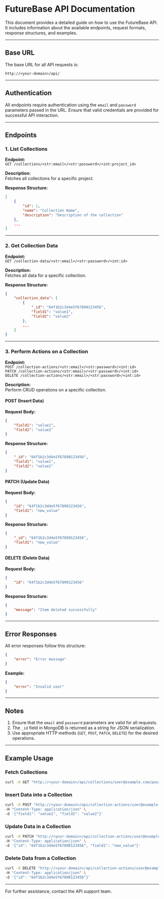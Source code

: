 # FutureBase API Documentation

This document provides a detailed guide on how to use the FutureBase API. It includes information about the available endpoints, request formats, response structures, and examples.

---

## Base URL

The base URL for all API requests is:

```
http://<your-domain>/api/
```

---

## Authentication

All endpoints require authentication using the `email` and `password` parameters passed in the URL. Ensure that valid credentials are provided for successful API interaction.

---

## Endpoints

### 1. List Collections
**Endpoint:**  
`GET /collections/<str:email>/<str:password>/<int:project_id>`

**Description:**  
Fetches all collections for a specific project.

**Response Structure:**
```json
[
    {
        "id": 1,
        "name": "Collection Name",
        "description": "Description of the collection"
    },
    ...
]
```

---

### 2. Get Collection Data
**Endpoint:**  
`GET /collection-data/<str:email>/<str:password>/<int:id>`

**Description:**  
Fetches all data for a specific collection.

**Response Structure:**
```json
{
    "collection_data": [
        {
            "_id": "64f1b2c3d4e5f67890123456",
            "field1": "value1",
            "field2": "value2"
        },
        ...
    ]
}
```

---

### 3. Perform Actions on a Collection
**Endpoint:**  
`POST /collection-actions/<str:email>/<str:password>/<int:id>`  
`PATCH /collection-actions/<str:email>/<str:password>/<int:id>`  
`DELETE /collection-actions/<str:email>/<str:password>/<int:id>`

**Description:**  
Perform CRUD operations on a specific collection.

#### POST (Insert Data)
**Request Body:**
```json
{
    "field1": "value1",
    "field2": "value2"
}
```

**Response Structure:**
```json
{
    "_id": "64f1b2c3d4e5f67890123456",
    "field1": "value1",
    "field2": "value2"
}
```

#### PATCH (Update Data)
**Request Body:**
```json
{
    "id": "64f1b2c3d4e5f67890123456",
    "field1": "new_value"
}
```

**Response Structure:**
```json
{
    "_id": "64f1b2c3d4e5f67890123456",
    "field1": "new_value"
}
```

#### DELETE (Delete Data)
**Request Body:**
```json
{
    "id": "64f1b2c3d4e5f67890123456"
}
```

**Response Structure:**
```json
{
    "message": "Item deleted successfully"
}
```

---

## Error Responses

All error responses follow this structure:
```json
{
    "error": "Error message"
}
```

**Example:**
```json
{
    "error": "Invalid user"
}
```

---

## Notes

1. Ensure that the `email` and `password` parameters are valid for all requests.
2. The `_id` field in MongoDB is returned as a string for JSON serialization.
3. Use appropriate HTTP methods (`GET`, `POST`, `PATCH`, `DELETE`) for the desired operations.

---

## Example Usage

### Fetch Collections
```bash
curl -X GET "http://<your-domain>/api/collections/user@example.com/password123/1"
```

### Insert Data into a Collection
```bash
curl -X POST "http://<your-domain>/api/collection-actions/user@example.com/password123/1" \
-H "Content-Type: application/json" \
-d '{"field1": "value1", "field2": "value2"}'
```

### Update Data in a Collection
```bash
curl -X PATCH "http://<your-domain>/api/collection-actions/user@example.com/password123/1" \
-H "Content-Type: application/json" \
-d '{"id": "64f1b2c3d4e5f67890123456", "field1": "new_value"}'
```

### Delete Data from a Collection
```bash
curl -X DELETE "http://<your-domain>/api/collection-actions/user@example.com/password123/1" \
-H "Content-Type: application/json" \
-d '{"id": "64f1b2c3d4e5f67890123456"}'
```

---

For further assistance, contact the API support team.